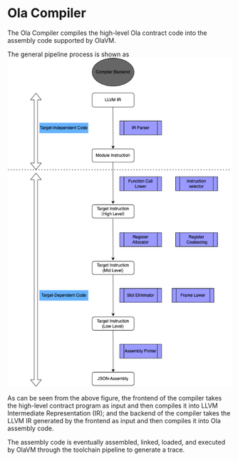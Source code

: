 # Ola Compiler

The Ola Compiler compiles the high-level Ola contract code into the assembly code supported by OlaVM.

The general pipeline process is shown as ![ola-lang-compiler-backend](../src/img/ola-lang-backend.png)

As can be seen from the above figure, the frontend of the compiler takes the high-level contract program as input and then compiles it into LLVM Intermediate Representation (IR); and the backend of the compiler takes the LLVM IR generated by the frontend as input and then compiles it into Ola assembly code.

The assembly code is eventually assembled, linked, loaded, and executed by OlaVM through the toolchain pipeline to generate a trace.
